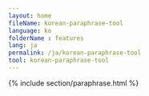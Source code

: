 ```yaml
---
layout: home
fileName: korean-paraphrase-tool
language: ko
folderName : features
lang: ja
permalink: /ja/korean-paraphrase-tool
tool: korean-paraphrase-tool
---
```

{% include section/paraphrase.html %}